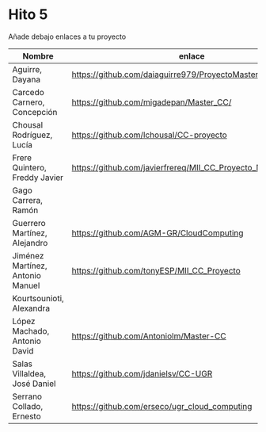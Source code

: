 # Hito 5

Añade debajo enlaces a tu proyecto

| Nombre                           |  enlace  | version | Comprobado | 
|----------------------------------|----------|---------| ---------- |
| Aguirre, Dayana                  |https://github.com/daiaguirre979/ProyectoMasterCC |2 | |
| Carcedo Carnero, Concepción      |https://github.com/migadepan/Master_CC/ |2 | |
| Chousal Rodríguez, Lucía         |https://github.com/lchousal/CC-proyecto |2 | |
| Frere Quintero, Freddy Javier    | https://github.com/javierfrereq/MII_CC_Proyecto_MicroServicios | 1 | |
| Gago Carrera, Ramón              | | | |
| Guerrero Martínez, Alejandro     | https://github.com/AGM-GR/CloudComputing | 2 | |
| Jiménez Martínez, Antonio Manuel | https://github.com/tonyESP/MII_CC_Proyecto | 24 | |
| Kourtsounioti, Alexandra         | | | |
| López Machado, Antonio David     | https://github.com/Antoniolm/Master-CC | 3 | |
| Salas Villaldea, José Daniel     | https://github.com/jdanielsv/CC-UGR | 1 | |
| Serrano Collado, Ernesto         | https://github.com/erseco/ugr_cloud_computing | 3 | |



